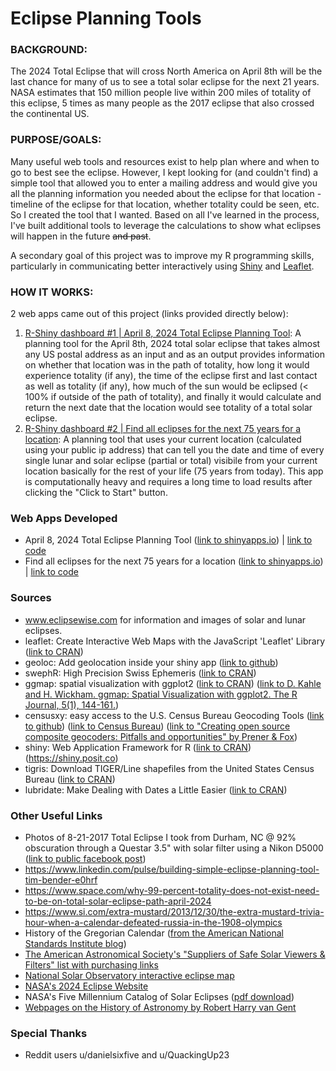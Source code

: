 # Eclipse Planning Tools

### BACKGROUND: 
The 2024 Total Eclipse that will cross North America on April 8th will be the last chance for many of us to see a total solar eclipse for the next 21 years.  NASA estimates that 150 million people live within 200 miles of totality of this eclipse, 5 times as many people as the 2017 eclipse that also crossed the continental US.  

### PURPOSE/GOALS:
Many useful web tools and resources exist to help plan where and when to go to best see the eclipse.  However, I kept looking for (and couldn't find) a simple tool that allowed you to enter a mailing address and would give you all the planning information you needed about the eclipse for that location - timeline of the eclipse for that location, whether totality could be seen, etc.  So I created the tool that I wanted. Based on all I've learned in the process, I've built additional tools to leverage the calculations to show what eclipses will happen in the future ~~and past~~.  

A secondary goal of this project was to improve my R programming skills, particularly in communicating better interactively using [Shiny](https://shiny.posit.co/) and [Leaflet](https://leafletjs.com/). 

### HOW IT WORKS: 

2 web apps came out of this project (links provided directly below): 
1) [R-Shiny dashboard #1 | April 8, 2024 Total Eclipse Planning Tool](https://tim-bender.shinyapps.io/shiny_eclipse_planner/): A planning tool for the April 8th, 2024 total solar eclipse that takes almost any US postal address as an input and as an output provides information on whether that location was in the path of totality, how long it would experience totality (if any), the time of the eclipse first and last contact as well as totality (if any), how much of the sun would be eclipsed (< 100% if outside of the path of totality), and finally it would calculate and return the next date that the location would see totality of a total solar eclipse.
2) [R-Shiny dashboard #2 | Find all eclipses for the next 75 years for a location](https://tim-bender.shinyapps.io/shiny_all_eclipses/): A planning tool that uses your current location (calculated using your public ip address) that can tell you the date and time of every single lunar and solar eclipse (partial or total) visibile from your current location basically for the rest of your life (75 years from today).  This app is computationally heavy and requires a long time to load results after clicking the "Click to Start" button. 

### Web Apps Developed
* April 8, 2024 Total Eclipse Planning Tool ([link to shinyapps.io](https://tim-bender.shinyapps.io/shiny_eclipse_planner/)) | [link to code](https://github.com/benda18/eclipse/blob/main/shiny_eclipse_timer/app.R)
* Find all eclipses for the next 75 years for a location ([link to shinyapps.io](https://tim-bender.shinyapps.io/shiny_all_eclipses/)) | [link to code](https://github.com/benda18/eclipse/blob/main/shiny_all_eclipsesV2/app.R)
  
### Sources
* www.eclipsewise.com for information and images of solar and lunar eclipses. 
* leaflet: Create Interactive Web Maps with the JavaScript 'Leaflet' Library ([link to CRAN](https://cran.r-project.org/web/packages/leaflet/index.html))
* geoloc: Add geolocation inside your shiny app ([link to github](https://github.com/ColinFay/geoloc))
* swephR: High Precision Swiss Ephemeris ([link to CRAN](https://cran.r-project.org/package=swephR))
* ggmap: spatial visualization with ggplot2 ([link to CRAN](https://cran.r-project.org/package=ggmap)) ([link to D. Kahle and H. Wickham. ggmap: Spatial Visualization with ggplot2. The R Journal, 5(1), 144-161.](http://journal.r-project.org/archive/2013-1/kahle-wickham.pdf))
* censusxy: easy access to the U.S. Census Bureau Geocoding Tools ([link to github](https://github.com/chris-prener/censusxy)) ([link to Census Bureau](https://geocoding.geo.census.gov/geocoder/)) ([link to "Creating open source composite geocoders: Pitfalls and opportunities" by Prener & Fox](https://onlinelibrary.wiley.com/doi/abs/10.1111/tgis.12741))
* shiny: Web Application Framework for R ([link to CRAN](https://cran.r-project.org/web/packages/shiny/index.html)) (https://shiny.posit.co)
* tigris: Download TIGER/Line shapefiles from the United States Census Bureau ([link to CRAN](https://cran.r-project.org/package=tigris))
* lubridate: Make Dealing with Dates a Little Easier ([link to CRAN](https://cran.r-project.org/package=lubridate))

### Other Useful Links
* Photos of 8-21-2017 Total Eclipse I took from Durham, NC @ 92% obscuration through a Questar 3.5" with solar filter using a Nikon D5000 ([link to public facebook post](https://www.facebook.com/tim.bender.7543/posts/pfbid0b9kPrJcSrKqGLmAy3iEpcAAKDWNJimF3EehUwe1MvRNMeMyhns1wAnwTDmEjSc4Ql))
* https://www.linkedin.com/pulse/building-simple-eclipse-planning-tool-tim-bender-e0hrf
* https://www.space.com/why-99-percent-totality-does-not-exist-need-to-be-on-total-solar-eclipse-path-april-2024
* https://www.si.com/extra-mustard/2013/12/30/the-extra-mustard-trivia-hour-when-a-calendar-defeated-russia-in-the-1908-olympics
* History of the Gregorian Calendar ([from the American National Standards Institute blog](https://blog.ansi.org/2016/02/history-of-standard-gregorian-calendar/))
* [The American Astronomical Society's "Suppliers of Safe Solar Viewers & Filters" list with purchasing links](https://eclipse.aas.org/eye-safety/viewers-filters)
* [National Solar Observatory interactive eclipse map](https://nso.edu/for-public/eclipse-map-2024/)
* [NASA's 2024 Eclipse Website](https://science.nasa.gov/eclipses/future-eclipses/eclipse-2024/)
* NASA's Five Millennium Catalog of Solar Eclipses ([pdf download](http://eclipse.gsfc.nasa.gov/5MCSE/TP2009-214174.pdf))
* [Webpages on the History of Astronomy by Robert Harry van Gent](https://webspace.science.uu.nl/~gent0113/)

### Special Thanks
* Reddit users u/danielsixfive and u/QuackingUp23
